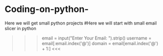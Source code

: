 # Coding-on-python-
Here we will get  small python projects 
#Here we will start with small email slicer in python

>>>  email = input("Enter Your Email: ").strip()
username = email[:email.index('@')]
domain = email[email.index('@') + 1:] <<<
